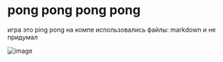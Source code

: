 # pong pong pong pong
игра это ping pong на компе
использовались файлы: markdown и не придумал

![image](https://github.com/NEGROTISH/ping-pak/assets/170792506/4619e56a-a11b-47d2-b3d7-bdfc44811963)

